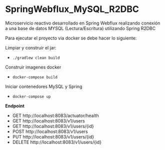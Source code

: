 # SpringWebflux_MySQL_R2DBC
Microservicio reactivo desarrollado en Spring Webflux realizando conexión a una base de datos MYSQL (Lectura/Escritura) utilizando Spring R2DBC

   Para ejecutar el proyecto via docker se debe hacer lo siguiente:
     
   Limpiar y construir el jar:
       
   - `./gradlew clean build`
     
   Construir imagenes docker
     
   - `docker-compose build`
     
   Iniciar contenedores MySQL y Spring
     
   - `docker-compose up`
        
   **Endpoint**
   - GET http://localhost:8083/actuator/health
   - GET http://localhost:8083/v1/users
   - GET http://localhost:8083/v1/users/{id}
   - POST http://localhost:8083/v1/users
   - PUT http://localhost:8083/v1/users/{id}
   - DELETE http://localhost:8083/v1/users/{id}
   
   